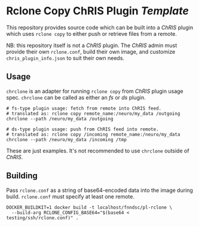 # Rclone Copy ChRIS Plugin _Template_

This repository provides source code which can be built
into a _ChRIS_ plugin which uses `rclone copy`
to either push or retrieve files from a remote.

NB: this repository itself is not a _ChRIS_ plugin.
The _ChRIS_ admin must provide their own `rclone.conf`,
build their own image, and customize `chris_plugin_info.json`
to suit their own needs.

## Usage

`chrclone` is an adapter for running `rclone copy` from
_ChRIS_ plugin usage spec. `chrclone` can be called as
either an _fs_ or _ds_ plugin.

```shell
# fs-type plugin usage: fetch from remote into ChRIS feed.
# translated as: rclone copy remote_name:/neuro/my_data /outgoing
chrclone --path /neuro/my_data /outgoing

# ds-type plugin usage: push from ChRIS feed into remote.
# translated as: rclone copy /incoming remote_name:/neuro/my_data
chrclone --path /neuro/my_data /incoming /tmp
```

These are just examples. It's not recommended to use `chrclone` outside of _ChRIS_.

## Building

Pass `rclone.conf` as a string of base64-encoded data into the image during build.
`rclone.conf` must specify at least one remote.

```shell
DOCKER_BUILDKIT=1 docker build -t localhost/fnndsc/pl-rclone \
  --build-arg RCLONE_CONFIG_BASE64="$(base64 < testing/ssh/rclone.conf)" .
```
